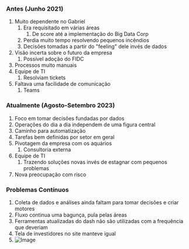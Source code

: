 ### Antes (Junho 2021)
1. Muito dependente no Gabriel
	1. Era requisitado em várias áreas
		1. De score até a implementação do Big Data Corp
	2. Perdia muito tempo resolvendo pequenos incêndios
	3. Decisões tomadas a partir do "feeling" dele invés de dados
2. Visão incerta sobre o futuro da empresa
	1. Possível adoção do FIDC
3. Processos muito manuais
4. Equipe de TI
	1. Resolviam tickets
5. Faltava uma facilidade de comunicação
	1. Teams

### Atualmente (Agosto-Setembro 2023)
1. Foco em tomar decisões fundadas por dados
2. Operações do dia a dia independem de uma figura central
3. Caminho para automatização
4. Tarefas bem definidas por setor em geral
5. Pivotagem da empresa com os aquários
	1. Consultoria externa
6. Equipe de TI
	1. Trazendo soluções novas invés de estagnar com pequenos problemas
7. Nova preocupação com risco

### Problemas Contínuos
1. Coleta de dados e análises ainda faltam para tomar decisões e criar motores
2. Fluxo continua uma bagunça, pula pelas áreas
3. Ferramentas atualizadas do dash não são utilizadas com a frequência que deveriam
4. Tela de investidores no site manteve igual
5. ![Image](https://www.google.com/url?sa=i&url=https%3A%2F%2Fthechive.com%2Fhumor%2Fperson-hilariously-photoshops-animals-onto-random-things-30-photos%2F&psig=AOvVaw0DqHUX_hm7U5raQKvWvuve&ust=1696443099134000&source=images&cd=vfe&opi=89978449&ved=0CBAQjRxqFwoTCMjilZa92oEDFQAAAAAdAAAAABAD)
